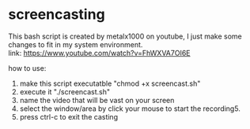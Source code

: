 # screencasting
This bash script is created by metalx1000 on youtube, I just make some    
changes to fit in my system environment.                             
link: https://www.youtube.com/watch?v=FhWXVA7OI6E    
                
how to use:                                                          
1. make this script executatble "chmod +x screencast.sh"             
2. execute it "./screencast.sh"                                      
3. name the video that will be vast on your screen                   
4. select the window/area by click your mouse to start the recording5. 
5. press ctrl-c to exit the casting           

